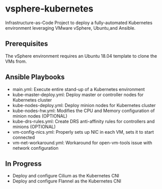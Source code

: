 # vsphere-kubernetes
Infrastructure-as-Code Project to deploy a fully-automated Kubernetes environment leveraging VMware vSphere, Ubuntu,and Ansible.

## Prerequisites
The vSphere environment requires an Ubuntu 18.04 template to clone the VMs from.

## Ansible Playbooks
- main.yml: Execute entire stand-up of a Kubernetes environment
- kube-master-deploy.yml: Deploy master or controller nodes for Kubernetes cluster
- kube-nodes-deploy.yml: Deploy minion nodes for Kubernetes cluster
- kube-nodes-hw.yml: Modifies the CPU and Memory configuration of minion nodes (OPTIONAL)
- kube-drs-rules.yml: Create DRS anti-affinity rules for controllers and minions (OPTIONAL)
- vm-config-nics.yml: Properly sets up NIC in each VM, sets it to start connected
- vm-net-workaround.yml: Workaround for open-vm-tools issue with network configuration

## In Progress
- Deploy and configure Cilium as the Kubernetes CNI
- Deploy and configure Flannel as the Kubernetes CNI
